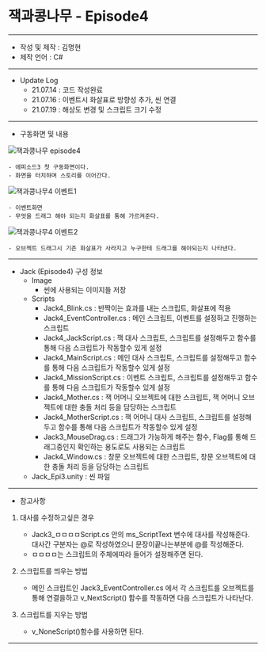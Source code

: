 # 잭과콩나무 - Episode4
***
 - 작성 및 제작 : 김명현
 - 제작 언어 : C#
***
 - Update Log
     - 21.07.14 : 코드 작성완료
     - 21.07.16 : 이벤트시 화살표로 방향성 추가, 씬 연결
     - 21.07.19 :  해상도 변경 및 스크립트 크기 수정

***
 - 구동화면 및 내용

![잭과콩나무 episode4](https://user-images.githubusercontent.com/37494407/126124323-28eb63bf-1abe-40cc-8eed-34e0e58c2a48.png)



    - 에피소드3 첫 구동화면이다.
    - 화면을 터치하며 스토리를 이어간다.
    
![잭과콩나무4 이벤트1](https://user-images.githubusercontent.com/37494407/126124346-974bed2c-c63f-4414-a56a-f9a4fe2fe034.png)


    - 이벤트화면
    - 무엇을 드래그 해야 되는지 화살표를 통해 가르켜준다.
    
![잭과콩나무4 이벤트2](https://user-images.githubusercontent.com/37494407/126124365-4a81e796-e181-4bb0-8846-3c8cd71a7870.png)


    - 오브젝트 드래그시 기존 화살표가 사라지고 누구한테 드래그를 해야되는지 나타낸다.
    
    
    

***


- Jack (Episode4) 구성 정보
  - Image
    - 씬에 사용되는 이미지들 저장
  - Scripts
    - Jack4_Blink.cs : 반짝이는 효과를 내는 스크립트, 화살표에 적용
    - Jack4_EventController.cs : 메인 스크립트, 이벤트를 설정하고 진행하는 스크립트
    - Jack4_JackScript.cs : 잭 대사 스크립트, 스크립트를 설정해두고 함수를 통해 다음 스크립트가 작동할수 있게 설정
    - Jack4_MainScript.cs : 메인 대사 스크립트, 스크립트를 설정해두고 함수를 통해 다음 스크립트가 작동할수 있게 설정
    - Jack4_MissionScript.cs : 이벤트 스크립트, 스크립트를 설정해두고 함수를 통해 다음 스크립트가 작동할수 있게 설정
    - Jack4_Mother.cs : 잭 어머니 오브젝트에 대한 스크립트, 잭 어머니 오브젝트에 대한 충돌 처리 등을 담당하는 스크립트
    - Jack4_MotherScript.cs : 잭 어머니 대사 스크립트, 스크립트를 설정해두고 함수를 통해 다음 스크립트가 작동할수 있게 설정
    - Jack3_MouseDrag.cs : 드래그가 가능하게 해주는 함수, Flag를 통해 드래그중인지 확인하는 용도로도 사용되는 스크립트
    - Jack4_Window.cs : 창문 오브젝트에 대한 스크립트, 창문 오브젝트에 대한 충돌 처리 등을 담당하는 스크립트
  - Jack_Epi3.unity : 씬 파일

***

 - 참고사항

1. 대사를 수정하고싶은 경우

    - Jack3_ㅁㅁㅁㅁScript.cs 안의 ms_ScriptText 변수에 대사를 작성해준다. 대사간 구분자는 @로 작성하였으니 문장이끝나는부분에 @를 작성해준다.
    - ㅁㅁㅁㅁ는 스크립트의 주체에따라 들어가 설정해주면 된다.

2. 스크립트를 띄우는 방법

    - 메인 스크립트인 Jack3_EventController.cs 에서 각 스크립트를 오브젝트를 통해 연결을하고 v_NextScript() 함수를 작동하면 다음 스크립트가 나타난다.

3. 스크립트를 지우는 방법

    - v_NoneScript()함수를 사용하면 된다.

***

